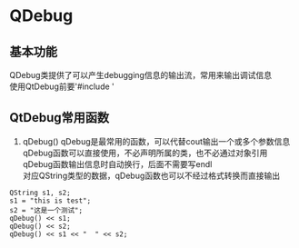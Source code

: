 # QDebug

## 基本功能
QDebug类提供了可以产生debugging信息的输出流，常用来输出调试信息  
使用QtDebug前要'#include <QDebug>'  


## QtDebug常用函数
1. qDebug()
qDebug是最常用的函数，可以代替cout输出一个或多个参数信息  
qDebug函数可以直接使用，不必声明所属的类，也不必通过对象引用  
qDebug函数输出信息时自动换行，后面不需要写endl  
对应QString类型的数据，qDebug函数也可以不经过格式转换而直接输出  
```
QString s1, s2;
s1 = "this is test";
s2 = "这是一个测试";
qDebug() << s1;
qDebug() << s2;
qDebug() << s1 << "  " << s2;
```